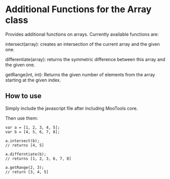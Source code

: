 Additional Functions for the Array class
===========

Provides additional functions on arrays.
Currently available functions are:

intersect(array): creates an intersection of the current array and the given one.

differentiate(array): returns the symmetric difference between this array and the given one.

getRange(int, int): Returns the given number of elements from the array starting at the given index.


How to use
----------

Simply include the javascript file after including MooTools core.

Then use them:

	var a = [1, 2, 3, 4, 5];
	var b = [4, 5, 6, 7, 8];
	
	a.intersect(b);
	// returns [4, 5]
	
	a.differntiate(b);
	// returns [1, 2, 3, 6, 7, 8]
	
	a.getRange(2, 3);
	// return [3, 4, 5]

